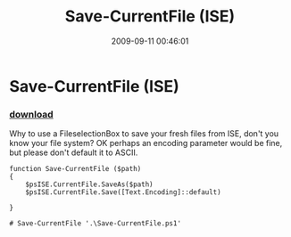 ﻿---
pid:            1318
parent:         0
children:       
poster:         Bernd Kriszio
title:          Save-CurrentFile (ISE)
date:           2009-09-11 00:46:01
description:    Why to use a FileselectionBox to save your fresh files from ISE, don't you know your file system? OK perhaps an encoding parameter would be fine, but please don't default it to ASCII.
 
format:         posh
---

# Save-CurrentFile (ISE)

### [download](1318.ps1)  

Why to use a FileselectionBox to save your fresh files from ISE, don't you know your file system? OK perhaps an encoding parameter would be fine, but please don't default it to ASCII.
 

```posh
function Save-CurrentFile ($path)
{
    $psISE.CurrentFile.SaveAs($path)
    $psISE.CurrentFile.Save([Text.Encoding]::default)

}

# Save-CurrentFile '.\Save-CurrentFile.ps1'


```
